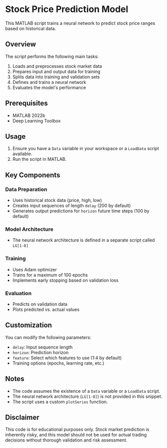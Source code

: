 # Stock Price Prediction Model

This MATLAB script trains a neural network to predict stock price ranges based on historical data.

## Overview

The script performs the following main tasks:
1. Loads and preprocesses stock market data
2. Prepares input and output data for training
3. Splits data into training and validation sets
4. Defines and trains a neural network
5. Evaluates the model's performance

## Prerequisites

- MATLAB 2022b
- Deep Learning Toolbox

## Usage

1. Ensure you have a `Data` variable in your workspace or a `LoadData` script available.
2. Run the script in MATLAB.

## Key Components

### Data Preparation
- Uses historical stock data (price, high, low)
- Creates input sequences of length `delay` (200 by default)
- Generates output predictions for `horizon` future time steps (100 by default)

### Model Architecture
- The neural network architecture is defined in a separate script called `LG[1-8]`

### Training
- Uses Adam optimizer
- Trains for a maximum of 100 epochs
- Implements early stopping based on validation loss

### Evaluation
- Predicts on validation data
- Plots predicted vs. actual values

## Customization

You can modify the following parameters:
- `delay`: Input sequence length
- `horizon`: Prediction horizon
- `feature`: Select which features to use (1:4 by default)
- Training options (epochs, learning rate, etc.)

## Notes

- The code assumes the existence of a `Data` variable or a `LoadData` script.
- The neural network architecture (`LG[1-8]`) is not provided in this snippet.
- The script uses a custom `plotSeries` function.

## Disclaimer

This code is for educational purposes only. Stock market prediction is inherently risky, and this model should not be used for actual trading decisions without thorough validation and risk assessment.
